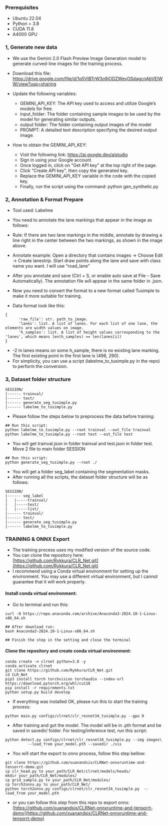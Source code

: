 ### Prerequisites 
* Ubuntu 22.04
* Python = 3.8
* CUDA 11.8
* A4000 GPU
### 1, Generate new data
- We use the Gemini 2.0 Flash Preview Image Generation model to generate curved-line images for the training process.

- Download this file: https://drive.google.com/file/d/1q5VlBTrW3o9jODZWevOSdagcnAbVEIWW/view?usp=sharing

- Update the following variables:
  - GEMINI_API_KEY: The API key used to access and utilize Google’s models for free.
  - input_folder: The folder containing sample images to be used by the model for generating similar outputs.
  - output folder:  The folder containing output images of the model
  - PROMPT: A detailed text description specifying the desired output image.

- How to obtain the GEMINI_API_KEY:
  - Visit the following link: https://ai.google.dev/aistudio
  - Sign in using your Google account.
  - Once logged in, click on "Get API key" at the top right of the page.
  - Click "Create API key", then copy the generated key.
  - Replace the GEMINI_API_KEY variable in the code with the copied key.
  - Finally, run the script using the command: python gen_synthetic.py

### 2, Annotation & Format Prepare
- Tool used: Labelme
- You need to annotate the lane markings that appear in the image as follows:

- Rule: If there are two lane markings in the middle, annotate by drawing a line right in the center between the two markings, as shown in the image above.
- Annotate example: Open a directory that contains images → Choose Edit → Create lanestrip. Start draw points along the lane and save with class name you want. I will use “road_lane”
- After you annotate and save (Ctrl + S, or enable auto save at File – Save Automatically). The annotation file will appear in the same folder in .json.
- Now you need to convert the format to a new format called Tusimple to make it more suitable for training.
- Data format look like this:
```Shell
{
      'raw_file': str. path_to_image.
      'lanes': list. A list of lanes. For each list of one lane, the elements are width values on image.
      'h_samples': list. A list of height values corresponding to the 'lanes', which means len(h_samples) == len(lanes[i])
}
```
- -2 in lanes means on some h_sample, there is no existing lane marking. The first existing point in the first lane is (498, 290).
- For simplicity, you can use a script (labelme_to_tusimple.py in the repo) to perform the conversion.

### 3, Dataset folder structure
```Shell
SESSION/
|------ trainval/
|------ test/
|------ generate_seg_tusimple.py
|------ labelme_to_tusimple.py
```
- Please follow the steps below  to preprocess the data before training:

```Shell
## Run this script:
python labelme_to_tusimple.py --root trainval --out_file trainval
python labelme_to_tusimple.py --root test --out_file test
```
- You will get trainval.json in folder trainval and test.json in folder test. Move 2 file to main folder SESSION
```Shell
## Run this script:
python generate_seg_tusimple.py --root ./
```
- You will get a folder seg_label containing the segmentation masks.
- After running all the scripts, the dataset folder structure will be as follows:
```Shell
SESSION/
|------ seg_label
|	|-----trainval/
|	|-----test/
|	|-----list/
|------ trainval/
|------ test/
|------ generate_seg_tusimple.py
|------ labelme_to_tusimple.py
```

### TRAINING & ONNX Export
* The training process uses my modified version of the source code.
* You can clone the repository here: [https://github.com/Rykkura/CLR_Net.git](https://github.com/Rykkura/CLR_Net.git)
* I recommend using a Conda virtual environment for setting up the environment. You may use a different virtual environment, but I cannot guarantee that it will work properly.
#### Install conda virtual environment:
* Go to terminal and run this:
```Shell 
curl -O https://repo.anaconda.com/archive/Anaconda3-2024.10-1-Linux-x86_64.sh

## After download run: 
bash Anaconda3-2024.10-1-Linux-x86_64.sh

## Finish the step in the setting and close the terminal
```
#### Clone the repository and create conda virtual environment:
```Shell
conda create -n clrnet python=3.8 -y
conda activate clrnet
git clone https://github.com/Rykkura/CLR_Net.git
cd CLR_Net
pip3 install torch torchvision torchaudio --index-url https://download.pytorch.org/whl/cu118 
pip install -r requirements.txt 
python setup.py build develop
```

* If everything was installed OK, please run this to start the training process:
```Shell
python main.py configs/clrnet/clr_resnet34_tusimple.py --gpu 0
```
* After training and got the model. The model will be in .pth format and be saved in savedir/ folder. For testing/inference test, run this script:
```Shell
python detect.py configs/clrnet/clr_resnet34_tusimple.py --img images\
          --load_from your_model.pth --savedir ./vis
```
* You will start the export to onnx process, follow this step bellow:
```Shell
git clone https://github.com/xuanandsix/CLRNet-onnxruntime-and-tensorrt-demo.git
cp clr_head.py to your_path/CLR_Net/clrnet/models/heads/
mkdir your_path/CLR_Net/modules/ 
cp grid_sample.py to your_path/CLR_Net/modules/
cp torch2onnx.py to your_path/CLR_Net/
python torch2onnx.py configs/clrnet/clr_resnet34_tusimple.py  --load_from your_model.pth
```
* or you can follow this step from this repo to export onnx: [https://github.com/xuanandsix/CLRNet-onnxruntime-and-tensorrt-demo](https://github.com/xuanandsix/CLRNet-onnxruntime-and-tensorrt-demo)
